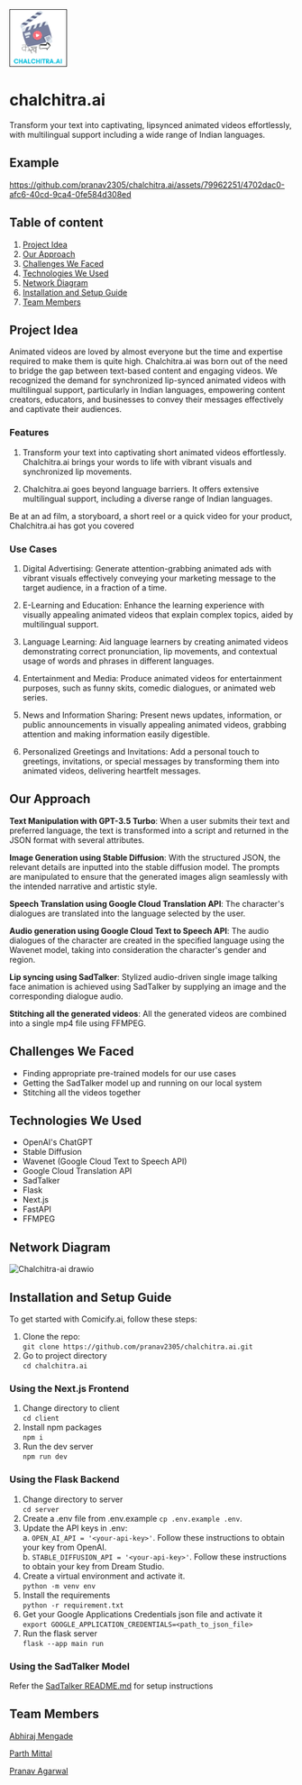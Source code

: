 <img src="./Chalchitra.ai.png" alt="chalchitra.ai" border="1" width="100"/>

# chalchitra.ai
Transform your text into captivating, lipsynced animated videos effortlessly, with multilingual support including a wide range of Indian languages.

## Example
https://github.com/pranav2305/chalchitra.ai/assets/79962251/4702dac0-afc6-40cd-9ca4-0fe584d308ed

## Table of content
1. [Project Idea](#project-idea)
2. [Our Approach](our-approach)
3. [Challenges We Faced](#challenges-we-faced)
4. [Technologies We Used](#technologies-we-used)
5. [Network Diagram](#network-diagram)
6. [Installation and Setup Guide](#installation-and-setup-guide)
7. [Team Members](#team-members)

## Project Idea

Animated videos are loved by almost everyone but the time and expertise required to make them is quite high. Chalchitra.ai was born out of the need to bridge the gap between text-based content and engaging videos. We recognized the demand for synchronized lip-synced animated videos with multilingual support, particularly in Indian languages, empowering content creators, educators, and businesses to convey their messages effectively and captivate their audiences.

### Features

1. Transform your text into captivating short animated videos effortlessly. Chalchitra.ai brings your words to life with vibrant visuals and synchronized lip movements.

2. Chalchitra.ai goes beyond language barriers. It offers extensive multilingual support, including a diverse range of Indian languages. 

Be at an ad film, a storyboard, a short reel or a quick video for your product, Chalchitra.ai has got you covered

### Use Cases

1. Digital Advertising: Generate attention-grabbing animated ads with vibrant visuals effectively conveying your marketing message to the target audience, in a fraction of a time.

2. E-Learning and Education: Enhance the learning experience with visually appealing animated videos that explain complex topics, aided by multilingual support.

3. Language Learning: Aid language learners by creating animated videos demonstrating correct pronunciation, lip movements, and contextual usage of words and phrases in different languages.

4. Entertainment and Media: Produce animated videos for entertainment purposes, such as funny skits, comedic dialogues, or animated web series.

5. News and Information Sharing: Present news updates, information, or public announcements in visually appealing animated videos, grabbing attention and making information easily digestible.

6. Personalized Greetings and Invitations: Add a personal touch to greetings, invitations, or special messages by transforming them into animated videos, delivering heartfelt messages.

## Our Approach

**Text Manipulation with GPT-3.5 Turbo**: When a user submits their text and preferred language, the text is transformed into a script and returned in the JSON format with several attributes.

**Image Generation using Stable Diffusion**: With the structured JSON, the relevant details are inputted into the stable diffusion model. The prompts are manipulated to ensure that the generated images align seamlessly with the intended narrative and artistic style.

**Speech Translation using Google Cloud Translation API**: The character's dialogues are translated into the language selected by the user.

**Audio generation using Google Cloud Text to Speech API**: The audio dialogues of the character are created in the specified language using the Wavenet model, taking into consideration the character's gender and region.

**Lip syncing using SadTalker**: Stylized audio-driven single image talking face animation is achieved using SadTalker by supplying an image and the corresponding dialogue audio.

**Stitching all the generated videos**: All the generated videos are combined into a single mp4 file using FFMPEG.

## Challenges We Faced

- Finding appropriate pre-trained models for our use cases
- Getting the SadTalker model up and running on our local system
- Stitching all the videos together

## Technologies We Used

- OpenAI's ChatGPT
- Stable Diffusion
- Wavenet (Google Cloud Text to Speech API)
- Google Cloud Translation API
- SadTalker
- Flask
- Next.js
- FastAPI
- FFMPEG

## Network Diagram

![Chalchitra-ai drawio](https://github.com/pranav2305/chalchitra.ai/assets/76661350/7bb2d29e-09c5-42cc-afbd-d025fa99792a)


## Installation and Setup Guide
To get started with Comicify.ai, follow these steps:
1. Clone the repo: <br>
`git clone https://github.com/pranav2305/chalchitra.ai.git`
2. Go to project directory <br>
`cd chalchitra.ai`

### Using the Next.js Frontend
1. Change directory to client <br>
`cd client`
2. Install npm packages <br>
`npm i`
3. Run the dev server <br>
`npm run dev`

### Using the Flask Backend
1. Change directory to server <br>
`cd server`
2. Create a .env file from .env.example
`cp .env.example .env`.
3. Update the API keys in .env: <br>
  a. `OPEN_AI_API = '<your-api-key>'`. Follow these instructions to obtain your key from OpenAI. <br>
  b. `STABLE_DIFFUSION_API = '<your-api-key>'`. Follow these instructions to obtain your key from Dream Studio. <br>
4. Create a virtual environment and activate it. <br>
`python -m venv env`
5. Install the requirements <br>
`python -r requirement.txt`
6. Get your Google Applications Credentials json file and activate it <br>
`export GOOGLE_APPLICATION_CREDENTIALS=<path_to_json_file>`
8. Run the flask server <br>
`flask --app main run`

### Using the SadTalker Model
Refer the [SadTalker README.md](https://github.com/pranav2305/chalchitra.ai/blob/main/server/models/SadTalker/README.md) for setup instructions

## Team Members

[Abhiraj Mengade](https://www.linkedin.com/in/abhiraj-mengade/)

[Parth Mittal](https://www.linkedin.com/in/mittal-parth)

[Pranav Agarwal](https://www.linkedin.com/in/ag-pranav)
